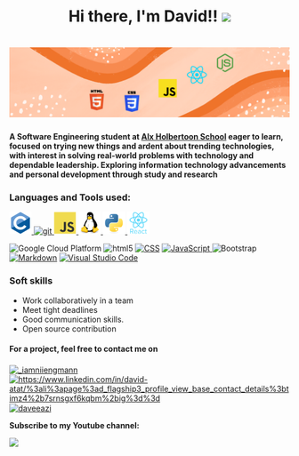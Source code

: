 <h1 align="center">Hi there, I'm David!! <img src="https://media.giphy.com/media/hvRJCLFzcasrR4ia7z/giphy.gif" width="35"></h1>

<!-- This link check's profile views <img src="https://gpvc.arturio.dev/daveeazi" alt="Profile views"/> -->

<h1 align="center"><img src="images/github.png"/></h1>

<!-- <h1 align="center"><img src="https://media.giphy.com/media/M9gbBd9nbDrOTu1Mqx/giphy.gif" width="100"/></h1> -->

**A Software Engineering student at [Alx Holbertoon School](https://github.com/holbertonschool) eager to learn, focused on trying new things and ardent about trending technologies, with interest in solving real-world problems with technology and dependable leadership.
Exploring information technology advancements and personal development through study and research**

<h3 align="left">Languages and Tools used:</h3>
<p align="left"> <a href="https://www.cprogramming.com/" target="_blank" rel="noreferrer"> <img src="https://raw.githubusercontent.com/devicons/devicon/master/icons/c/c-original.svg" alt="c" width="40" height="40"/> </a> <a href="https://git-scm.com/" target="_blank" rel="noreferrer"> <img src="https://www.vectorlogo.zone/logos/git-scm/git-scm-icon.svg" alt="git" width="40" height="40"/> </a> <a href="https://developer.mozilla.org/en-US/docs/Web/JavaScript" target="_blank" rel="noreferrer"> <img src="https://raw.githubusercontent.com/devicons/devicon/master/icons/javascript/javascript-original.svg" alt="javascript" width="40" height="40"/> </a> <a href="https://www.linux.org/" target="_blank" rel="noreferrer"> <img src="https://raw.githubusercontent.com/devicons/devicon/master/icons/linux/linux-original.svg" alt="linux" width="40" height="40"/> </a> <a href="https://www.python.org" target="_blank" rel="noreferrer"> <img src="https://raw.githubusercontent.com/devicons/devicon/master/icons/python/python-original.svg" alt="python" width="40" height="40"/> </a> <a href="https://reactjs.org/" target="_blank" rel="noreferrer"> <img src="https://raw.githubusercontent.com/devicons/devicon/master/icons/react/react-original-wordmark.svg" alt="react" width="40" height="40"/>
<p>

<a>
 <img alt="Google Cloud Platform" src="https://img.shields.io/badge/-Google_Cloud_Platform-1a73e8?style=flat-square&logo=google-cloud&logoColor=white" />
 <img alt="html5" src="https://img.shields.io/badge/-HTML5-E34F26?style=flat-square&logo=html5&logoColor=white" />
 </a>
 <a href="https://github.com/search?q=user%3daveeazi%3Acss"><img alt="CSS" src="https://img.shields.io/badge/CSS-1572B6.svg?logo=css3&logoColor=white"></a>
 <a href="https://github.com/search?q=user%3daveeazi%3Ajavascript"><img alt="JavaScript" src="https://img.shields.io/badge/JavaScript-F7DF1E.svg?logo=javascript&logoColor=black">
</a>
 
<a>
 <img alt="Bootstrap" src="https://img.shields.io/badge/-Bootstrap-563D7C?style=flat-square&logo=bootstrap" />
</a>
<a href="https://github.com/search?q=user%daveeazi"><img alt="Markdown" src="https://img.shields.io/badge/Markdown-000000.svg?logo=markdown&logoColor=white"></a>
<a href="#"><img alt="Visual Studio Code" src="https://img.shields.io/badge/Visual%20Studio%20Code-0078d7.svg?logo=visual-studio-code&logoColor=white"></a>

### Soft skills

* Work collaboratively in a team
* Meet tight deadlines
* Good communication skills.
* Open source contribution

#### For a project, feel free to contact me on

<p align="left">
<a href="https://twitter.com/iamdaveeazi" target="blank"><img align="center" src="https://raw.githubusercontent.com/rahuldkjain/github-profile-readme-generator/master/src/images/icons/Social/twitter.svg" alt="_iamniiengmann" height="30" width="40" /></a>
<a href="https://linkedin.com/in/david-atat" target="blank"><img align="center" src="https://raw.githubusercontent.com/rahuldkjain/github-profile-readme-generator/master/src/images/icons/Social/linked-in-alt.svg" alt="https://www.linkedin.com/in/david-atat/%3ali%3apage%3ad_flagship3_profile_view_base_contact_details%3btimz4%2b7srnsgxf6kqbm%2big%3d%3d" height="30" width="40" /></a>
<a href="https://instagram.com/daveeazi" target="blank"><img align="center" src="https://raw.githubusercontent.com/rahuldkjain/github-profile-readme-generator/master/src/images/icons/Social/instagram.svg" alt="daveeazi" height="30" width="40" /></a>
</p>
 
 **Subscribe to my Youtube channel:**

[<img src="https://img.shields.io/badge/youtube-ff0000?style=for-the-badge&logo=youtube&logoColor=white"/>](https://www.youtube.com/channel/UCX65e0hG-7RLY_VFbJZpoYw)

<!-- >:warning: **Warning:** under construction -->
